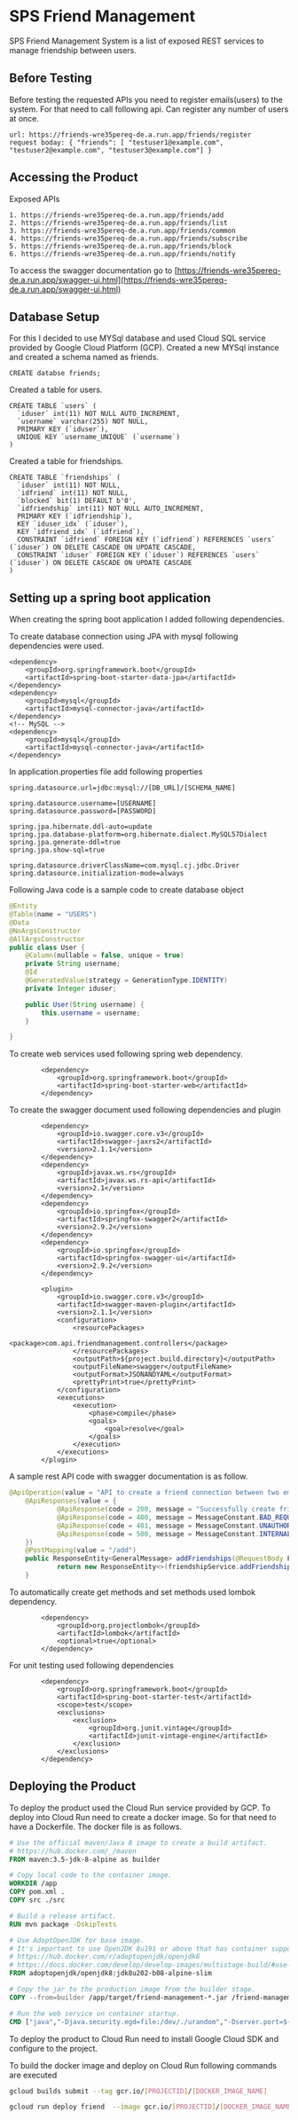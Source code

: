 # SPS Friend Management

SPS Friend Management System is a list of exposed REST services to manage friendship between users.

## Before Testing

Before testing the requested APIs you need to register emails(users) to the system. For that need to call following api. Can register any number of users at once. 

```
url: https://friends-wre35pereq-de.a.run.app/friends/register
request boday: { "friends": [ "testuser1@example.com", "testuser2@example.com", "testuser3@example.com"] }
```

## Accessing the Product

Exposed APIs
```
1. https://friends-wre35pereq-de.a.run.app/friends/add
2. https://friends-wre35pereq-de.a.run.app/friends/list
3. https://friends-wre35pereq-de.a.run.app/friends/common
4. https://friends-wre35pereq-de.a.run.app/friends/subscribe
5. https://friends-wre35pereq-de.a.run.app/friends/block
6. https://friends-wre35pereq-de.a.run.app/friends/notify
```
To access the swagger documentation go to [https://friends-wre35pereq-de.a.run.app/swagger-ui.html](https://friends-wre35pereq-de.a.run.app/swagger-ui.html)

## Database Setup

For this I decided to use MYSql database and used Cloud SQL service provided by Google Cloud Platform (GCP). Created a new MYSql instance and created a schema named as friends.

```mysql
CREATE databse friends;
```
 Created a table for users. 
```mysql
CREATE TABLE `users` (
  `iduser` int(11) NOT NULL AUTO_INCREMENT,
  `username` varchar(255) NOT NULL,
  PRIMARY KEY (`iduser`),
  UNIQUE KEY `username_UNIQUE` (`username`)
)
```
Created a table for friendships.
```mysql
CREATE TABLE `friendships` (
  `iduser` int(11) NOT NULL,
  `idfriend` int(11) NOT NULL,
  `blocked` bit(1) DEFAULT b'0',
  `idfriendship` int(11) NOT NULL AUTO_INCREMENT,
  PRIMARY KEY (`idfriendship`),
  KEY `iduser_idx` (`iduser`),
  KEY `idfriend_idx` (`idfriend`),
  CONSTRAINT `idfriend` FOREIGN KEY (`idfriend`) REFERENCES `users` (`iduser`) ON DELETE CASCADE ON UPDATE CASCADE,
  CONSTRAINT `iduser` FOREIGN KEY (`iduser`) REFERENCES `users` (`iduser`) ON DELETE CASCADE ON UPDATE CASCADE
)
```

## Setting up a spring boot application
When creating the spring boot application I added following dependencies. 

To create database connection using JPA with mysql following dependencies were used.

```pom
<dependency>
    <groupId>org.springframework.boot</groupId>
    <artifactId>spring-boot-starter-data-jpa</artifactId>
</dependency>
<dependency>
    <groupId>mysql</groupId>
    <artifactId>mysql-connector-java</artifactId>
</dependency>
<!-- MySQL -->
<dependency>
    <groupId>mysql</groupId>
    <artifactId>mysql-connector-java</artifactId>
</dependency>

```
In application.properties file add following properties
```properties
spring.datasource.url=jdbc:mysql://[DB_URL]/[SCHEMA_NAME]

spring.datasource.username=[USERNAME]
spring.datasource.password=[PASSWORD]

spring.jpa.hibernate.ddl-auto=update
spring.jpa.database-platform=org.hibernate.dialect.MySQL57Dialect
spring.jpa.generate-ddl=true
spring.jpa.show-sql=true

spring.datasource.driverClassName=com.mysql.cj.jdbc.Driver
spring.datasource.initialization-mode=always
```
Following Java code is a sample code to create database object
```java
@Entity
@Table(name = "USERS")
@Data
@NoArgsConstructor
@AllArgsConstructor
public class User {
    @Column(nullable = false, unique = true)
    private String username;
    @Id
    @GeneratedValue(strategy = GenerationType.IDENTITY)
    private Integer iduser;

    public User(String username) {
        this.username = username;
    }

}
```

To create web services used following spring web dependency.

```pom
        <dependency>
            <groupId>org.springframework.boot</groupId>
            <artifactId>spring-boot-starter-web</artifactId>
        </dependency>
```
To create the swagger document used following dependencies and plugin
```pom
        <dependency>
            <groupId>io.swagger.core.v3</groupId>
            <artifactId>swagger-jaxrs2</artifactId>
            <version>2.1.1</version>
        </dependency>
        <dependency>
            <groupId>javax.ws.rs</groupId>
            <artifactId>javax.ws.rs-api</artifactId>
            <version>2.1</version>
        </dependency>
        <dependency>
            <groupId>io.springfox</groupId>
            <artifactId>springfox-swagger2</artifactId>
            <version>2.9.2</version>
        </dependency>
        <dependency>
            <groupId>io.springfox</groupId>
            <artifactId>springfox-swagger-ui</artifactId>
            <version>2.9.2</version>
        </dependency>

        <plugin>
            <groupId>io.swagger.core.v3</groupId>
            <artifactId>swagger-maven-plugin</artifactId>
            <version>2.1.1</version>
            <configuration>
                <resourcePackages>
                    <package>com.api.friendmanagement.controllers</package>
                </resourcePackages>
                <outputPath>${project.build.directory}</outputPath>
                <outputFileName>swagger</outputFileName>
                <outputFormat>JSONANDYAML</outputFormat>
                <prettyPrint>true</prettyPrint>
            </configuration>
            <executions>
                <execution>
                    <phase>compile</phase>
                    <goals>
                        <goal>resolve</goal>
                    </goals>
                </execution>
            </executions>
        </plugin>       

```
A sample rest API code with swagger documentation is as follow.
```java
@ApiOperation(value = "API to create a friend connection between two email addresses", response = GeneralMessage.class)
    @ApiResponses(value = {
            @ApiResponse(code = 200, message = "Successfully create friendship between 2 existing users"),
            @ApiResponse(code = 400, message = MessageConstant.BAD_REQUEST),
            @ApiResponse(code = 401, message = MessageConstant.UNAUTHORIZED),
            @ApiResponse(code = 500, message = MessageConstant.INTERNAL_SERVER_ERROR)
    })
    @PostMapping(value = "/add")
    public ResponseEntity<GeneralMessage> addFriendships(@RequestBody Friends friends) {
            return new ResponseEntity<>(friendshipService.addFriendship(friend, friendWith), HttpStatus.OK);
    }
```

To automatically create get methods and set methods used lombok dependency.

```pom
        <dependency>
            <groupId>org.projectlombok</groupId>
            <artifactId>lombok</artifactId>
            <optional>true</optional>
        </dependency>
```
For unit testing used following dependencies
```pom 
        <dependency>
            <groupId>org.springframework.boot</groupId>
            <artifactId>spring-boot-starter-test</artifactId>
            <scope>test</scope>
            <exclusions>
                <exclusion>
                    <groupId>org.junit.vintage</groupId>
                    <artifactId>junit-vintage-engine</artifactId>
                </exclusion>
            </exclusions>
        </dependency>
```

## Deploying the Product
To deploy the product used the Cloud Run service provided by GCP.
To deploy into Cloud Run need to create a docker image. So for that need to have a Dockerfile. The docker file is as follows.
```dockerfile
# Use the official maven/Java 8 image to create a build artifact.
# https://hub.docker.com/_/maven
FROM maven:3.5-jdk-8-alpine as builder

# Copy local code to the container image.
WORKDIR /app
COPY pom.xml .
COPY src ./src

# Build a release artifact.
RUN mvn package -DskipTests

# Use AdoptOpenJDK for base image.
# It's important to use OpenJDK 8u191 or above that has container support enabled.
# https://hub.docker.com/r/adoptopenjdk/openjdk8
# https://docs.docker.com/develop/develop-images/multistage-build/#use-multi-stage-builds
FROM adoptopenjdk/openjdk8:jdk8u202-b08-alpine-slim

# Copy the jar to the production image from the builder stage.
COPY --from=builder /app/target/friend-management-*.jar /friend-management.jar

# Run the web service on container startup.
CMD ["java","-Djava.security.egd=file:/dev/./urandom","-Dserver.port=${PORT}","-jar","/friend-management.jar"]
``` 
To deploy the product to Cloud Run need to install Google Cloud SDK and configure to the project. 

To build the docker image and deploy on Cloud Run following commands are executed
```bash
gcloud builds submit --tag gcr.io/[PROJECTID]/[DOCKER_IMAGE_NAME]

gcloud run deploy friend  --image gcr.io/[PROJECTID]/[DOCKER_IMAGE_NAME]

``` 
